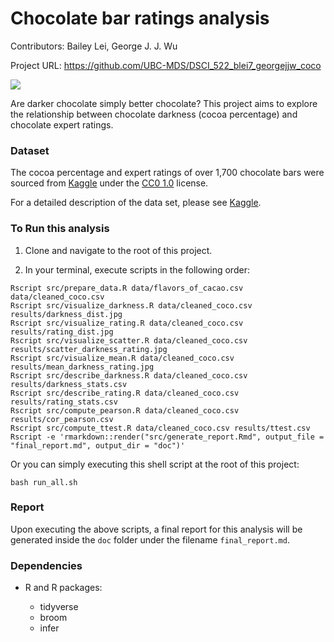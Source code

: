 # Chocolate bar ratings analysis

Contributors: Bailey Lei, George J. J. Wu

Project URL: https://github.com/UBC-MDS/DSCI_522_blei7_georgejjw_coco

![](https://cdn.pixabay.com/photo/2017/11/18/19/48/chocolate-2961075_960_720.jpg)

Are darker chocolate simply better chocolate? This project aims to explore the relationship between chocolate darkness (cocoa percentage) and chocolate expert ratings.

### Dataset

The cocoa percentage and expert ratings of over 1,700 chocolate bars were sourced from [Kaggle](https://www.kaggle.com/rtatman/chocolate-bar-ratings) under the [CC0 1.0](https://creativecommons.org/publicdomain/zero/1.0/) license.

For a detailed description of the data set, please see [Kaggle](https://www.kaggle.com/rtatman/chocolate-bar-ratings/home).

### To Run this analysis

1. Clone and navigate to the root of this project.

2. In your terminal, execute scripts in the following order:

```
Rscript src/prepare_data.R data/flavors_of_cacao.csv data/cleaned_coco.csv
Rscript src/visualize_darkness.R data/cleaned_coco.csv results/darkness_dist.jpg
Rscript src/visualize_rating.R data/cleaned_coco.csv results/rating_dist.jpg
Rscript src/visualize_scatter.R data/cleaned_coco.csv results/scatter_darkness_rating.jpg
Rscript src/visualize_mean.R data/cleaned_coco.csv results/mean_darkness_rating.jpg
Rscript src/describe_darkness.R data/cleaned_coco.csv results/darkness_stats.csv
Rscript src/describe_rating.R data/cleaned_coco.csv results/rating_stats.csv
Rscript src/compute_pearson.R data/cleaned_coco.csv results/cor_pearson.csv
Rscript src/compute_ttest.R data/cleaned_coco.csv results/ttest.csv
Rscript -e 'rmarkdown::render("src/generate_report.Rmd", output_file = "final_report.md", output_dir = "doc")' 
```
Or you can simply executing this shell script at the root of this project:

```
bash run_all.sh
```

### Report

Upon executing the above scripts, a final report for this analysis will be generated inside the `doc` folder under the filename `final_report.md`.

### Dependencies

- R and R packages:

  - tidyverse
  - broom
  - infer


